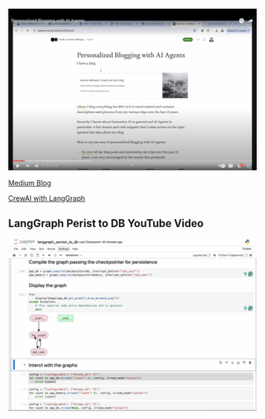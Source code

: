 [![Personalized Blogging with AI Agents Use Case](PersonalizedBlogging.png)](https://youtu.be/2t3Za-DHH0M)

[Medium Blog](https://sameermahajan.medium.com/personalized-blogging-with-ai-agents-3da8b3ad2f63)

[CrewAI with LangGraph](https://github.com/joaomdmoura/crewAI-examples/tree/main/CrewAI-LangGraph)

## LangGraph Perist to DB YouTube Video

[![LangGraph Persistence to DB](LangGraph_Persistence_to_DB.png)](https://youtu.be/GqKUmrd5FEk)
